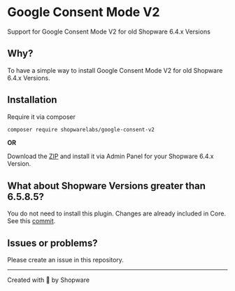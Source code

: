 # Google Consent Mode V2
Support for Google Consent Mode V2 for old Shopware 6.4.x Versions

## Why?
To have a simple way to install Google Consent Mode V2 for old Shopware 6.4.x Versions.

## Installation
Require it via composer
```bash
composer require shopwarelabs/google-consent-v2
```

**OR**

Download the [ZIP](https://github.com/shopwareLabs/google-consent-v2-plugin-sw-6-4/archive/refs/tags/v0.0.2.zip) and install it via Admin Panel for your Shopware 6.4.x Version.

## What about Shopware Versions greater than 6.5.8.5?
You do not need to install this plugin. Changes are already included in Core. See this [commit](https://github.com/shopware/shopware/commit/c66a460de573ddd6cbfe0a8df2b40d0b6746cbb8).

## Issues or problems?
Please create an issue in this repository.

---

Created with 💙 by Shopware